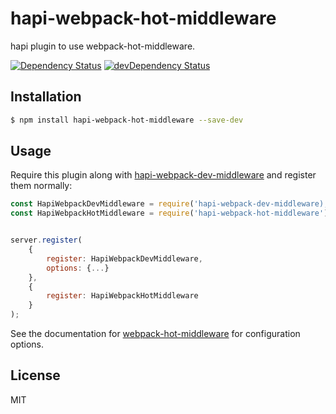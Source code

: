 # hapi-webpack-hot-middleware

hapi plugin to use webpack-hot-middleware.

[![Dependency Status](https://david-dm.org/prashaantt/hapi-webpack-hot-middleware.svg)](https://david-dm.org/prashaantt/hapi-webpack-hot-middleware)
[![devDependency Status](https://david-dm.org/prashaantt/hapi-webpack-hot-middleware/dev-status.svg?theme=shields.io)](https://david-dm.org/prashaantt/hapi-webpack-hot-middleware#info=devDependencies)


## Installation

```bash
$ npm install hapi-webpack-hot-middleware --save-dev
```


## Usage

Require this plugin along with [hapi-webpack-dev-middleware](https://github.com/prashaantt/hapi-webpack-dev-middleware) and register them normally:

```js
const HapiWebpackDevMiddleware = require('hapi-webpack-dev-middleware);
const HapiWebpackHotMiddleware = require('hapi-webpack-hot-middleware');


server.register(
    {
        register: HapiWebpackDevMiddleware,
        options: {...}
    },
    {
        register: HapiWebpackHotMiddleware
    }
);
```

See the documentation for [webpack-hot-middleware](https://github.com/glenjamin/webpack-hot-middleware) for configuration options. 

## License

MIT
